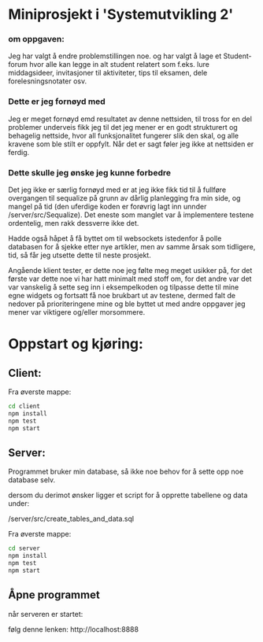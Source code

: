 # Miniprosjekt i 'Systemutvikling 2'
### om oppgaven:
Jeg har valgt å endre problemstillingen noe. og har valgt å lage et Student-forum hvor alle kan legge in 
alt student relatert som f.eks. lure middagsideer, invitasjoner til aktiviteter, tips til eksamen, 
dele forelesningsnotater osv.

### Dette er jeg fornøyd med
Jeg er meget fornøyd emd resultatet av denne nettsiden, til tross for en del problemer underveis fikk jeg til det 
jeg mener er en godt strukturert og behagelig nettside, hvor all funksjonalitet fungerer slik den skal, og alle 
kravene som ble stilt er oppfylt. Når det er sagt føler jeg ikke at nettsiden er ferdig.

### Dette skulle jeg ønske jeg kunne forbedre
Det jeg ikke er særlig fornøyd med er at jeg ikke fikk tid til å fullføre overgangen til sequalize på grunn
av dårlig planlegging fra min side, og mangel på tid (den uferdige koden er forøvrig lagt inn unnder /server/src/Sequalize).
Det eneste som manglet var å implementere testene ordentelig, men rakk dessverre ikke det.

Hadde også håpet å få byttet om til websockets istedenfor å polle databasen for å sjekke
etter nye artikler, men av samme årsak som tidligere, tid, så får jeg utsette dette til neste prosjekt.

Angående klient tester, er dette noe jeg følte meg meget usikker på, for det første var dette noe vi har hatt minimalt 
med stoff om, for det andre var det var vanskelig å sette seg inn i eksempelkoden og tilpasse dette til mine egne
widgets og fortsatt få noe brukbart ut av testene, dermed falt de nedover på prioriteringene mine og ble byttet ut 
med andre oppgaver jeg mener var viktigere og/eller morsommere.

# Oppstart og kjøring:
## Client: 
Fra øverste mappe:
```sh
cd client
npm install
npm test
npm start 
```

## Server: 

Programmet bruker min database, så ikke noe behov for å sette opp noe database selv.

dersom du derimot ønsker ligger et script for å opprette tabellene og data under:
 
 /server/src/create_tables_and_data.sql

Fra øverste mappe:
```sh
cd server
npm install
npm test
npm start
```

## Åpne programmet
når serveren er startet: 

følg denne lenken:  http://localhost:8888
